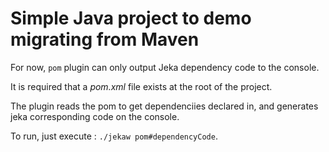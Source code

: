 # Simple Java project to demo migrating from Maven

For now, `pom` plugin can only output Jeka dependency code to the console.

It is required that a *pom.xml* file exists at the root of the project.

The plugin reads the pom to get dependenciies declared in, 
and generates jeka corresponding code on the console.

To run, just execute : `./jekaw pom#dependencyCode`.

